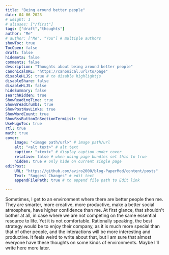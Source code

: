 ```yaml
---
title: "Being around better people"
date: 04-06-2023
# weight: 1
# aliases: ["/first"]
tags: ["draft","thoughts"]
author: "Me"
# author: ["Me", "You"] # multiple authors
showToc: true
TocOpen: false
draft: false
hidemeta: false
comments: false
description: "Thoughts about being around better people"
canonicalURL: "https://canonical.url/to/page"
disableHLJS: true # to disable highlightjs
disableShare: false
disableHLJS: false
hideSummary: false
searchHidden: true
ShowReadingTime: true
ShowBreadCrumbs: true
ShowPostNavLinks: true
ShowWordCount: true
ShowRssButtonInSectionTermList: true
UseHugoToc: true
rtl: true
math: true
cover:
    image: "<image path/url>" # image path/url
    alt: "<alt text>" # alt text
    caption: "<text>" # display caption under cover
    relative: false # when using page bundles set this to true
    hidden: true # only hide on current single page
editPost:
    URL: "https://github.com/aviro2000/blog-PaperMod/content/posts"
    Text: "Suggest Changes" # edit text
    appendFilePath: true # to append file path to Edit link

---
```

Sometimes, I get to an environment where there are better people then me. They are smarter, more creative, more productive, make a better social atmosphere, have higher confidence than me. At first glance, that shouldn't bother at all, in case where we are not competing on the same essential resource to life. Yet it is not comfortable. Rationally speaking, the best strategy would be to enjoy their company, as it is much more special than that of other people, and the interactions will be more interesting and productive. It feels weird to write about that, but I am sure that almost everyone have these thoughts on some kinds of environments. 
Maybe I'll write here more later.